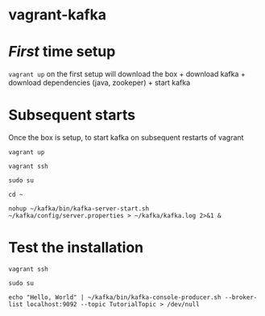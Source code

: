 # vagrant-kafka

# *First* time setup
`vagrant up` on the first setup will download the box + download kafka + download dependencies (java, zookeper) + start kafka


# Subsequent starts

Once the box is setup, to start kafka on subsequent restarts of vagrant

`vagrant up`

`vagrant ssh`

`sudo su`

`cd ~`

`nohup ~/kafka/bin/kafka-server-start.sh ~/kafka/config/server.properties > ~/kafka/kafka.log 2>&1 &`


# Test the installation

`vagrant ssh`

`sudo su`

`echo "Hello, World" | ~/kafka/bin/kafka-console-producer.sh --broker-list localhost:9092 --topic TutorialTopic > /dev/null`






